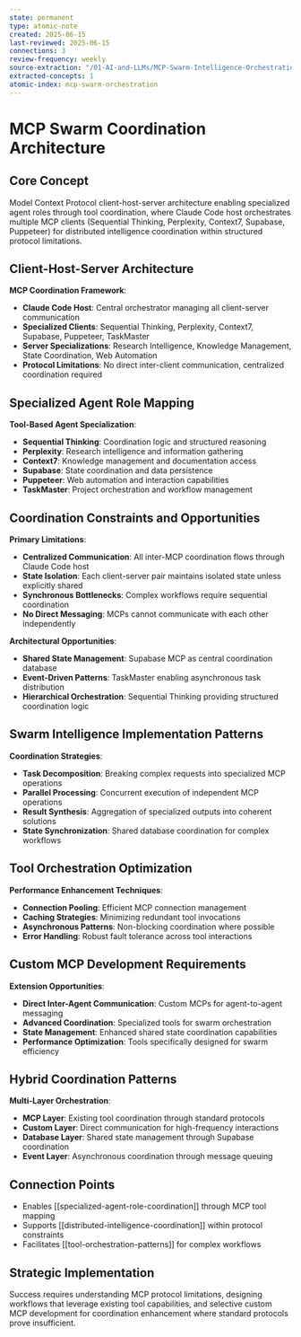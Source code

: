 ```yaml
---
state: permanent
type: atomic-note
created: 2025-06-15
last-reviewed: 2025-06-15
connections: 3
review-frequency: weekly
source-extraction: "/01-AI-and-LLMs/MCP-Swarm-Intelligence-Orchestration-Analysis-2025.md"
extracted-concepts: 1
atomic-index: mcp-swarm-orchestration
---
```


# MCP Swarm Coordination Architecture

## Core Concept

Model Context Protocol client-host-server architecture enabling specialized agent roles through tool coordination, where Claude Code host orchestrates multiple MCP clients (Sequential Thinking, Perplexity, Context7, Supabase, Puppeteer) for distributed intelligence coordination within structured protocol limitations.

## Client-Host-Server Architecture

**MCP Coordination Framework**:
- **Claude Code Host**: Central orchestrator managing all client-server communication
- **Specialized Clients**: Sequential Thinking, Perplexity, Context7, Supabase, Puppeteer, TaskMaster
- **Server Specializations**: Research Intelligence, Knowledge Management, State Coordination, Web Automation
- **Protocol Limitations**: No direct inter-client communication, centralized coordination required

## Specialized Agent Role Mapping

**Tool-Based Agent Specialization**:
- **Sequential Thinking**: Coordination logic and structured reasoning
- **Perplexity**: Research intelligence and information gathering
- **Context7**: Knowledge management and documentation access
- **Supabase**: State coordination and data persistence
- **Puppeteer**: Web automation and interaction capabilities
- **TaskMaster**: Project orchestration and workflow management

## Coordination Constraints and Opportunities

**Primary Limitations**:
- **Centralized Communication**: All inter-MCP coordination flows through Claude Code host
- **State Isolation**: Each client-server pair maintains isolated state unless explicitly shared
- **Synchronous Bottlenecks**: Complex workflows require sequential coordination
- **No Direct Messaging**: MCPs cannot communicate with each other independently

**Architectural Opportunities**:
- **Shared State Management**: Supabase MCP as central coordination database
- **Event-Driven Patterns**: TaskMaster enabling asynchronous task distribution
- **Hierarchical Orchestration**: Sequential Thinking providing structured coordination logic

## Swarm Intelligence Implementation Patterns

**Coordination Strategies**:
- **Task Decomposition**: Breaking complex requests into specialized MCP operations
- **Parallel Processing**: Concurrent execution of independent MCP operations
- **Result Synthesis**: Aggregation of specialized outputs into coherent solutions
- **State Synchronization**: Shared database coordination for complex workflows

## Tool Orchestration Optimization

**Performance Enhancement Techniques**:
- **Connection Pooling**: Efficient MCP connection management
- **Caching Strategies**: Minimizing redundant tool invocations
- **Asynchronous Patterns**: Non-blocking coordination where possible
- **Error Handling**: Robust fault tolerance across tool interactions

## Custom MCP Development Requirements

**Extension Opportunities**:
- **Direct Inter-Agent Communication**: Custom MCPs for agent-to-agent messaging
- **Advanced Coordination**: Specialized tools for swarm orchestration
- **State Management**: Enhanced shared state coordination capabilities
- **Performance Optimization**: Tools specifically designed for swarm efficiency

## Hybrid Coordination Patterns

**Multi-Layer Orchestration**:
- **MCP Layer**: Existing tool coordination through standard protocols
- **Custom Layer**: Direct communication for high-frequency interactions
- **Database Layer**: Shared state management through Supabase coordination
- **Event Layer**: Asynchronous coordination through message queuing

## Connection Points

- Enables [[specialized-agent-role-coordination]] through MCP tool mapping
- Supports [[distributed-intelligence-coordination]] within protocol constraints
- Facilitates [[tool-orchestration-patterns]] for complex workflows

## Strategic Implementation

Success requires understanding MCP protocol limitations, designing workflows that leverage existing tool capabilities, and selective custom MCP development for coordination enhancement where standard protocols prove insufficient.